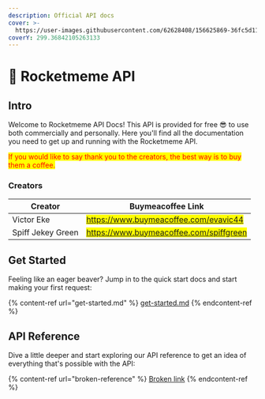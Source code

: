 ```yaml
---
description: Official API docs
cover: >-
  https://user-images.githubusercontent.com/62628408/156625869-36fc5d11-ed4b-45bb-85d8-4d601c19505e.png
coverY: 299.36842105263133
---
```


# 🚀 Rocketmeme API

## Intro

Welcome to Rocketmeme API Docs! This API is provided for free 😎 to use both commercially and personally. Here you'll find all the documentation you need to get up and running with the Rocketmeme API.&#x20;

<mark style="color:red;">If you would like to say thank you to the creators, the best way is to buy them a coffee.</mark>&#x20;

### Creators

| Creator           | Buymeacoffee Link                                                        |
| ----------------- | ------------------------------------------------------------------------ |
| Victor Eke        | <mark style="color:blue;">https://www.buymeacoffee.com/evavic44</mark>   |
| Spiff Jekey Green | <mark style="color:blue;">https://www.buymeacoffee.com/spiffgreen</mark> |

## Get Started

Feeling like an eager beaver? Jump in to the quick start docs and start making your first request:

{% content-ref url="get-started.md" %}
[get-started.md](get-started.md)
{% endcontent-ref %}

## API Reference

Dive a little deeper and start exploring our API reference to get an idea of everything that's possible with the API:

{% content-ref url="broken-reference" %}
[Broken link](broken-reference)
{% endcontent-ref %}
